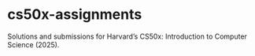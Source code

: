 # cs50x-assignments
Solutions and submissions for Harvard’s CS50x: Introduction to Computer Science (2025).
